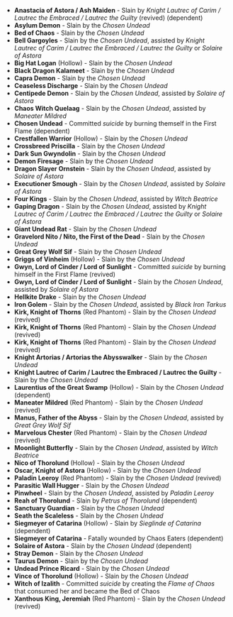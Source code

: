 - **Anastacia of Astora / Ash Maiden** - Slain by _Knight Lautrec of Carim / Lautrec the Embraced / Lautrec the Guilty_ (revived) (dependent)
- **Asylum Demon** - Slain by the _Chosen Undead_
- **Bed of Chaos** - Slain by the _Chosen Undead_
- **Bell Gargoyles** - Slain by the _Chosen Undead_, assisted by _Knight Lautrec of Carim / Lautrec the Embraced / Lautrec the Guilty_ or _Solaire of Astora_
- **Big Hat Logan** (Hollow) - Slain by the _Chosen Undead_
- **Black Dragon Kalameet** - Slain by the _Chosen Undead_
- **Capra Demon** - Slain by the _Chosen Undead_
- **Ceaseless Discharge** - Slain by the _Chosen Undead_
- **Centipede Demon** - Slain by the _Chosen Undead_, assisted by _Solaire of Astora_
- **Chaos Witch Quelaag** - Slain by the _Chosen Undead_, assisted by _Maneater Mildred_
- **Chosen Undead** - Committed _suicide_ by burning themself in the First Flame (dependent)
- **Crestfallen Warrior** (Hollow) - Slain by the _Chosen Undead_
- **Crossbreed Priscilla** - Slain by the _Chosen Undead_
- **Dark Sun Gwyndolin** - Slain by the _Chosen Undead_
- **Demon Firesage** - Slain by the _Chosen Undead_
- **Dragon Slayer Ornstein** - Slain by the _Chosen Undead_, assisted by _Solaire of Astora_
- **Executioner Smough** - Slain by the _Chosen Undead_, assisted by _Solaire of Astora_
- **Four Kings** - Slain by the _Chosen Undead_, assisted by _Witch Beatrice_
- **Gaping Dragon** - Slain by the _Chosen Undead_, assisted by _Knight Lautrec of Carim / Lautrec the Embraced / Lautrec the Guilty_ or _Solaire of Astora_
- **Giant Undead Rat** - Slain by the _Chosen Undead_
- **Gravelord Nito / Nito, the First of the Dead** - Slain by the _Chosen Undead_
- **Great Grey Wolf Sif** - Slain by the _Chosen Undead_
- **Griggs of Vinheim** (Hollow) - Slain by the _Chosen Undead_
- **Gwyn, Lord of Cinder / Lord of Sunlight** - Committed _suicide_ by burning himself in the First Flame (revived)
- **Gwyn, Lord of Cinder / Lord of Sunlight** - Slain by the _Chosen Undead_, assisted by _Solaire of Astora_
- **Hellkite Drake** - Slain by the _Chosen Undead_
- **Iron Golem** - Slain by the _Chosen Undead_, assisted by _Black Iron Tarkus_
- **Kirk, Knight of Thorns** (Red Phantom) - Slain by the _Chosen Undead_ (revived)
- **Kirk, Knight of Thorns** (Red Phantom) - Slain by the _Chosen Undead_ (revived)
- **Kirk, Knight of Thorns** (Red Phantom) - Slain by the _Chosen Undead_ (revived)
- **Knight Artorias / Artorias the Abysswalker** - Slain by the _Chosen Undead_
- **Knight Lautrec of Carim / Lautrec the Embraced / Lautrec the Guilty** - Slain by the _Chosen Undead_
- **Laurentius of the Great Swamp** (Hollow) - Slain by the _Chosen Undead_ (dependent)
- **Maneater Mildred** (Red Phantom) - Slain by the _Chosen Undead_ (revived)
- **Manus, Father of the Abyss** - Slain by the _Chosen Undead_, assisted by _Great Grey Wolf Sif_
- **Marvelous Chester** (Red Phantom) - Slain by the _Chosen Undead_ (revived)
- **Moonlight Butterfly** - Slain by the _Chosen Undead_, assisted by _Witch Beatrice_
- **Nico of Thorolund** (Hollow) - Slain by the _Chosen Undead_
- **Oscar, Knight of Astora** (Hollow) - Slain by the _Chosen Undead_
- **Paladin Leeroy** (Red Phantom) - Slain by the _Chosen Undead_ (revived)
- **Parasitic Wall Hugger** - Slain by the _Chosen Undead_
- **Pinwheel** - Slain by the _Chosen Undead_, assisted by _Paladin Leeroy_
- **Reah of Thorolund** - Slain by _Petrus of Thorolund_ (dependent)
- **Sanctuary Guardian** - Slain by the _Chosen Undead_
- **Seath the Scaleless** - Slain by the _Chosen Undead_
- **Siegmeyer of Catarina** (Hollow) - Slain by _Sieglinde of Catarina_ (dependent)
- **Siegmeyer of Catarina** - Fatally wounded by Chaos Eaters (dependent)
- **Solaire of Astora** - Slain by the _Chosen Undead_ (dependent)
- **Stray Demon** - Slain by the _Chosen Undead_
- **Taurus Demon** - Slain by the _Chosen Undead_
- **Undead Prince Ricard** - Slain by the _Chosen Undead_
- **Vince of Thorolund** (Hollow) - Slain by the _Chosen Undead_
- **Witch of Izalith** - Committed *suicide* by creating the _Flame of Chaos_ that consumed her and became the Bed of Chaos
- **Xanthous King, Jeremiah** (Red Phantom) - Slain by the _Chosen Undead_ (revived)